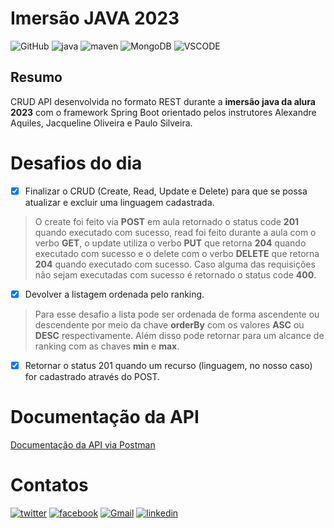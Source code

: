 # Imersão JAVA 2023

![GitHub](https://img.shields.io/badge/-github-%23181717?style=for-the-badge&logo=github)
![java](https://img.shields.io/badge/-Spring_Boot-%23181717?style=for-the-badge&logo=Spring-Boot)
![maven](https://img.shields.io/badge/-Maven-%23181717?style=for-the-badge&logo=Apache-Maven)
![MongoDB](https://img.shields.io/badge/-MongoDB-%23181717?style=for-the-badge&logo=MongoDB)
![VSCODE](https://img.shields.io/badge/-Visual_Studio_Code-%23181717?style=for-the-badge&logo=Visual-Studio-Code)


## Resumo

CRUD API desenvolvida no formato REST durante a **imersão java da alura 2023** com o framework Spring Boot orientado pelos instrutores Alexandre Aquiles, Jacqueline Oliveira e Paulo Silveira.


# Desafios do dia

- [X] Finalizar o CRUD (Create, Read, Update e Delete) para que se possa atualizar e excluir uma linguagem cadastrada.
> O create foi feito via **POST** em aula retornado o status code **201** quando executado com sucesso, read foi feito durante a aula com o verbo **GET**, o update utiliza o verbo **PUT** que retorna **204** quando executado com sucesso e o delete com o verbo **DELETE** que retorna **204** quando executado com sucesso. Caso alguma das requisições não sejam executadas com sucesso é retornado o status code **400**.

- [X] Devolver a listagem ordenada pelo ranking.
> Para esse desafio a lista pode ser ordenada de forma ascendente ou descendente por meio da chave **orderBy** com os valores **ASC** ou **DESC** respectivamente. Além disso pode retornar para um alcance de ranking com as chaves **min** e **max**.

- [X] Retornar o status 201 quando um recurso (linguagem, no nosso caso) for cadastrado através do POST.

# Documentação da API

[Documentação da API via Postman](https://documenter.getpostman.com/view/24085447/2s93RUurgp)

# Contatos

[![twitter](https://img.shields.io/badge/%20-Twitter-1DA1F2?style=for-the-badge&logo=twitter&logoColor=white)](https://twitter.com/SilvioCBONFIM)
[![facebook](https://img.shields.io/badge/%20-Facebook-1877F2?style=for-the-badge&logo=facebook&logoColor=white)](https://facebook.com/silvio.cavalcanti.5)
[![Gmail](https://img.shields.io/badge/%20-Gmail-EA4335?style=for-the-badge&logo=gmail&logoColor=white)](mailto:silviocavalcanti2011@gmail.com)
[![linkedin](https://img.shields.io/badge/%20-Linkedin-0A66C2?style=for-the-badge&logo=linkedin&logoColor=white)](https://www.linkedin.com/in/silvio-cavalcanti-bonfim/)
